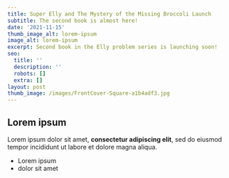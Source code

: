 ```yaml
---
title: Super Elly and The Mystery of the Missing Broccoli Launch
subtitle: The second book is almost here!
date: '2021-11-15'
thumb_image_alt: lorem-ipsum
image_alt: lorem-ipsum
excerpt: Second book in the Elly problem series is launching soon!
seo:
  title: ''
  description: ''
  robots: []
  extra: []
layout: post
thumb_image: /images/FrontCover-Square-a1b4adf3.jpg
---
```

## Lorem ipsum

Lorem ipsum dolor sit amet, **consectetur adipiscing elit**, sed do eiusmod tempor incididunt ut labore et dolore magna aliqua.

- Lorem ipsum
- dolor sit amet